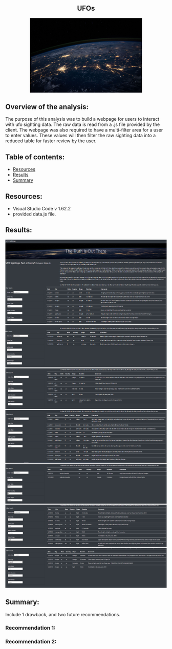<div class="container" align="center">
  <div style="background-image">
    <h2 align="center">UFOs</h2>
    <img src="https://github.com/nseddon/UFOs/blob/main/static/images/nasa.jpg" alt="Snow" width="350">
  </div>
</div>

  

  
  
## Overview of the analysis:

The purpose of this analysis was to build a webpage for users to interact with ufo sighting data.  The raw data is read from a .js file provided by the client.  The webpage was also required to have a multi-filter area for a user to enter values.  These values will then filter the raw sighting data into a reduced table for faster review by the user.

## Table of contents:
* [Resources](#resources)
* [Results](#results)
* [Summary](#summary)

## Resources:
- Visual Studio Code v 1.62.2
- provided data.js file.

## Results:
![Initial Page Load.png](https://github.com/nseddon/UFOs/blob/main/static/images/Initial%20Page%20Load.PNG)
![Date Only Filter.png](https://github.com/nseddon/UFOs/blob/main/static/images/Date%20Only%20Filter.PNG)
![City Only Filter.png](https://github.com/nseddon/UFOs/blob/main/static/images/City%20Only%20Filter.PNG)
![State Only Filter.png](https://github.com/nseddon/UFOs/blob/main/static/images/State%20Only%20Filter.PNG)
![Country Only Filter.png](https://github.com/nseddon/UFOs/blob/main/static/images/Country%20Only%20Filter.PNG)
![Shape Only Filter.png](https://github.com/nseddon/UFOs/blob/main/static/images/Shape%20Only%20Filter.PNG)
![Multiple Filters.png](https://github.com/nseddon/UFOs/blob/main/static/images/Multiple%20Filters.PNG)

## Summary:

Include 1 drawback, and two future recommendations.

### Recommendation 1:

### Recommendation 2:

